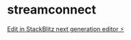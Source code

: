 # streamconnect

[Edit in StackBlitz next generation editor ⚡️](https://stackblitz.com/~/github.com/nico357/streamconnect)
